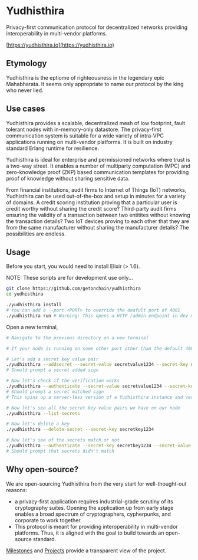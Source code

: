 # Yudhisthira
Privacy-first communication protocol for decentralized networks providing interoperability in multi-vendor platforms.

[https://yudhisthira.io](https://yudhisthira.io)

## Etymology

Yudhisthira is the eptiome of righteousness in the legendary epic Mahabharata. It seems only appropriate to name our protocol by the king who never lied.

## Use cases

Yudhisthira provides a scalable, decentralized mesh of low footprint, fault tolerant nodes with in-memory-only datastore. The privacy-first communication system is suitable for a wide variety of intra-VPC applications running on multi-vendor platforms. It is built on industry standard Erlang runtime for resilience.

Yudhisthira is ideal for enterprise and permissioned networks where trust is a two-way street. It enables a number of multiparty computation (MPC) and zero-knowledge proof (ZKP) based communication templates for providing proof of knowledge without sharing sensitive data.

From financial institutions, audit firms to Internet of Things (IoT) networks, Yudhisthira can be used out-of-the-box and setup in minutes for a variety of domains. A credit scoring institution proving that a particular user is credit worthy without sharing the credit score? Third-party audit firms ensuring the validity of a transaction between two entitites without knowing the transaction details? Two IoT devices proving to each other that they are from the same manufacturer without sharing the manufacturer details? The possibilities are endless.

## Usage

Before you start, you would need to install Elixir (> 1.6).

NOTE: These scripts are for development use only...

```bash
git clone https://github.com/getonchain/yudhisthira
cd yudhisthira

./yudhisthira install
# You can add a --port <PORT> to override the deafult port of 4001
./yudhisthira run # Warning: This opens a HTTP /admin endpoint in dev mode for modifying & adding secrets
```

Open a new terminal,
```bash
# Navigate to the previous directory on a new terminal

# If your node is running on some other port other than the default 4001, add the --port CLI arg.

# Let's add a secret key value pair
./yudhisthira --addsecret --secret-value secretvalue1234 --secret-key secretkey1234
# Should prompt a secret added sign

# Now let's check if the verification works
./yudhisthira --authenticate --secret-value secretvalue1234 --secret-key secretkey1234
# Should prompt a secret matched sign
# This spins up a server-less version of a Yudhisthira instance and verifies the keys with Socialist Millionaire Protocol

# Now let's see all the secret key-value pairs we have on our node
./yudhisthira --list-secrets

# Now let's delete a key
./yudhisthira --delete-secret --secret-key secretkey1234

# Now let's see of the secrets match or not
./yudhisthira --authenticate --secret-key secretkey1234 --secret-value secretvalue1234
# Should prompt that secrets didn't match
```

## Why open-source?

We are open-sourcing Yudhisthira from the very start for well-thought-out reasons:

- a privacy-first application requires industrial-grade scrutiny of its cryptography suites. Opening the application up from early stage enables a broad spectrum of cryptographers, cypherpunks, and corporate to work together.
- This protocol is meant for providing interoperability in multi-vendor platforms. Thus, it is aligned with the goal to build towards an open-source standard.

[Milestones](https://github.com/getonchain/yudhisthira/milestones) and [Projects](https://github.com/getonchain/yudhisthira/projects) provide a transparent view of the project.

